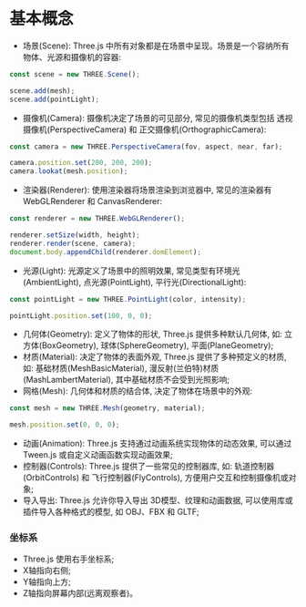 # 基本概念
- 场景(Scene): Three.js 中所有对象都是在场景中呈现。场景是一个容纳所有物体、光源和摄像机的容器:
```javascript
const scene = new THREE.Scene();

scene.add(mesh);
scene.add(pointLight);
```

- 摄像机(Camera): 摄像机决定了场景的可见部分, 常见的摄像机类型包括 透视摄像机(PerspectiveCamera) 和 正交摄像机(OrthographicCamera):
```javascript
const camera = new THREE.PerspectiveCamera(fov, aspect, near, far);

camera.position.set(200, 200, 200);
camera.lookat(mesh.position);
```

- 渲染器(Renderer): 使用渲染器将场景渲染到浏览器中, 常见的渲染器有 WebGLRenderer 和 CanvasRenderer:
```javascript
const renderer = new THREE.WebGLRenderer();

renderer.setSize(width, height);
renderer.render(scene, camera);
document.body.appendChild(renderer.domElement);
```

- 光源(Light): 光源定义了场景中的照明效果, 常见类型有环境光(AmbientLight), 点光源(PointLight), 平行光(DirectionalLight):
```javascript
const pointLight = new THREE.PointLight(color, intensity);

pointLight.position.set(100, 0, 0);
```

- 几何体(Geometry): 定义了物体的形状, Three.js 提供多种默认几何体, 如: 立方体(BoxGeometry), 球体(SphereGeometry), 平面(PlaneGeometry);
- 材质(Material): 决定了物体的表面外观, Three.js 提供了多种预定义的材质, 如: 基础材质(MeshBasicMaterial), 漫反射(兰伯特)材质(MashLambertMaterial), 其中基础材质不会受到光照影响;
- 网格(Mesh): 几何体和材质的结合体, 决定了物体在场景中的外观:
```javascript
const mesh = new THREE.Mesh(geometry, material);

mesh.position.set(0, 0, 0);
```

- 动画(Animation): Three.js 支持通过动画系统实现物体的动态效果, 可以通过 Tween.js 或自定义动画函数实现动画效果;
- 控制器(Controls): Three.js 提供了一些常见的控制器库, 如: 轨道控制器(OrbitControls) 和 飞行控制器(FlyControls), 方便用户交互和控制摄像机或对象;
- 导入导出: Three.js 允许你导入导出 3D模型、纹理和动画数据, 可以使用库或插件导入各种格式的模型, 如 OBJ、FBX 和 GLTF;

### 坐标系
- Three.js 使用右手坐标系;
- X轴指向右侧; 
- Y轴指向上方;
- Z轴指向屏幕内部(远离观察者)。
